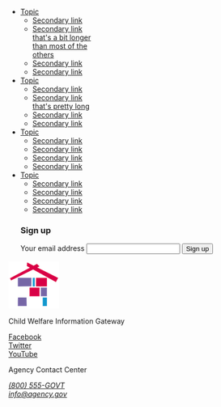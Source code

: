 <link href="/assets/css/prototype/approved/footer-styled.scss" rel="stylesheet">
<footer class="usa-footer">
    <div class="usa-footer__primary-section page__footer">
      <nav class="usa-footer__nav" aria-label="Footer navigation">
        <ul class="grid-row grid-gap">
          <li
            class="
              mobile-lg:grid-col-4
              desktop:grid-col-auto
              usa-footer__primary-content
              footer__list-item
            "
          >
            <a class="usa-footer__primary-link" href="javascript:void(0);">
              Topic
            </a>
              <ul class="secondary__link">
                <li class="secondary__link-item"><a href="">Secondary link</a></li>
                <li class="secondary__link-item"><a href="">Secondary link <br> that's a bit longer<br> than most 
                  of the <br>others</a></li>
                <li class="secondary__link-item"><a href="">Secondary link</a></li>
                <li class="secondary__link-item"><a href="">Secondary link</a></li>
              </ul>
          </li>
          <li
            class="
              mobile-lg:grid-col-4
              desktop:grid-col-auto
              usa-footer__primary-content
              footer__list-item
            "
          >
            <a class="usa-footer__primary-link" href="javascript:void(0);">
              Topic
            </a>
              <ul class="secondary__link">
                <li class="secondary__link-item"><a href="">Secondary link</a></li>
                <li class="secondary__link-item"><a href="">Secondary link <br> that's pretty long</a></li>
                <li class="secondary__link-item"><a href="">Secondary link</a></li>
                <li class="secondary__link-item"><a href="">Secondary link</a></li>
              </ul>
          </li>
          <li
            class="
              mobile-lg:grid-col-4
              desktop:grid-col-auto
              usa-footer__primary-content
              footer__list-item
            "
          >
            <a class="usa-footer__primary-link" href="javascript:void(0);">
              Topic
            </a>
            <ul class="secondary__link">
              <li class="secondary__link-item"><a href="">Secondary link</a></li>
              <li class="secondary__link-item"><a href="">Secondary link</a></li>
              <li class="secondary__link-item"><a href="">Secondary link</a></li>
              <li class="secondary__link-item"><a href="">Secondary link</a></li>
            </ul>
          </li>
          <li
            class="
              mobile-lg:grid-col-4
              desktop:grid-col-auto
              usa-footer__primary-content
              footer__list-item
            "
          >
            <a class="usa-footer__primary-link" href="javascript:void(0);">
              Topic
            </a>
            <ul class="secondary__link">
              <li class="secondary__link-item"><a href="">Secondary link</a></li>
              <li class="secondary__link-item"><a href="">Secondary link</a></li>
              <li class="secondary__link-item"><a href="">Secondary link</a></li>
              <li class="secondary__link-item"><a href="">Secondary link</a></li>
            </ul>
          </li>
          <div class="search__container__footer">
          <h3 class="site-preview-heading">Sign up</h3>
          <section aria-label="Default search component">
            <form class="usa-search" role="search">
              <label class="usa-sr-only" for="search-field-search-field"> Your email address </label>
              <input
                class="usa-input"
                id="search-field-search-field"
                type="search"
                name="search"
              />
              <button class="usa-button" type="submit">
                <span class="usa-search__submit-text">Sign up</span>
              </button>
            </form>
          </section>
        </div>
        </ul>
      </nav>
    </div>
    <div class="usa-footer__secondary-section page__footer">
      <div class="grid-container">
        <div class="grid-row grid-gap">
          <div
            class="
              usa-footer__logo
              grid-row
              mobile-lg:grid-col-6 mobile-lg:grid-gap-2
            "
          >
            <div class="mobile-lg:grid-col-auto">
              <img
                class="usa-footer__logo-img"
                src="/assets/img/logo-img.png"
                alt=""
              />
            </div>
            <div class="mobile-lg:grid-col-auto">
              <p class="usa-footer__logo-heading">Child Welfare Information Gateway</p>
            </div>
          </div>
          <div class="usa-footer__contact-links mobile-lg:grid-col-6">
            <div class="usa-footer__social-links grid-row grid-gap-1">
              <div class="grid-col-auto">
                <a
                  class="usa-social-link usa-social-link--facebook"
                  href="javascript:void(0);"
                >
                  <span>Facebook</span>
                </a>
              </div>
              <div class="grid-col-auto">
                <a
                  class="usa-social-link usa-social-link--twitter"
                  href="javascript:void(0);"
                >
                  <span>Twitter</span>
                </a>
              </div>
              <div class="grid-col-auto">
                <a
                  class="usa-social-link usa-social-link--youtube"
                  href="javascript:void(0);"
                >
                  <span>YouTube</span>
                </a>
              </div>
            </div>
            <p>Agency Contact Center</p>
            <address class="usa-footer__address">
              <div class="usa-footer__contact-info grid-row grid-gap">
                <div class="grid-col-auto">
                  <a href="tel:1-800-555-5555"> (800) 555-GOVT </a>
                </div>
                <div class="grid-col-auto">
                  <a href="mailto:&lt;info@agency.gov&gt;">
                    info@agency.gov
                  </a>
                </div>
              </div>
            </address>
          </div>
        </div>
      </div>
    </div>
  </footer>